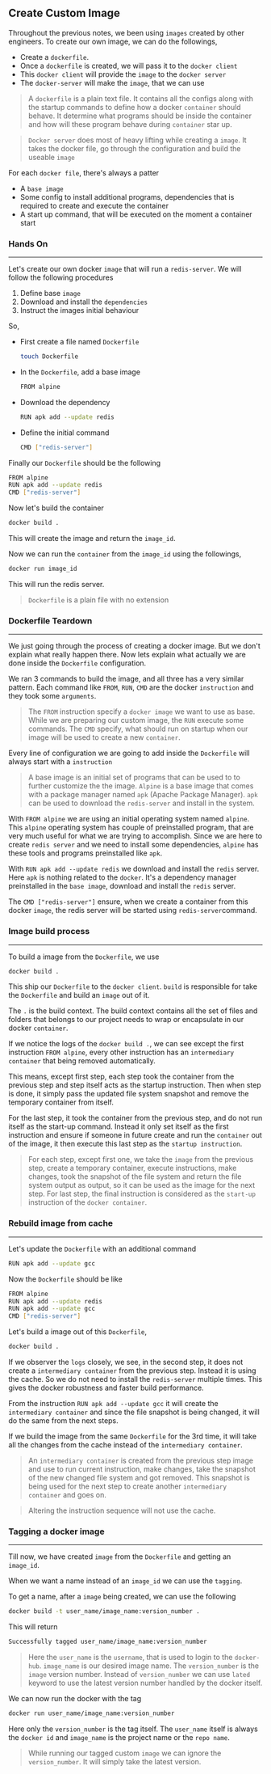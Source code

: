 ## Create Custom Image

Throughout the previous notes, we been using `images` created by other engineers. To create our own image, we can do the followings,

- Create a `dockerfile`.
- Once a `dockerfile` is created, we will pass it to the `docker client`
- This `docker client` will provide the `image` to the `docker server`
- The `docker-server` will make the `image`, that we can use

> A `dockerfile` is a plain text file. It contains all the configs along with the startup commands to define how a docker `container` should behave. It determine what programs should be inside the container and how will these program behave during `container` star up.

> `Docker server` does most of heavy lifting while creating a `image`. It takes the docker file, go through the configuration and build the useable `image`

For each `docker file`, there's always a patter

- A `base image`
- Some config to install additional programs, dependencies that is required to create and execute the container
- A start up command, that will be executed on the moment a container start

### Hands On

---

Let's create our own docker `image` that will run a `redis-server`.
We will follow the following procedures

1. Define base `image`
2. Download and install the `dependencies`
3. Instruct the images initial behaviour

So,

- First create a file named `Dockerfile`

  ```bash
  touch Dockerfile
  ```

- In the `Dockerfile`, add a base image

  ```bash
  FROM alpine
  ```

- Download the dependency

  ```bash
  RUN apk add --update redis
  ```

- Define the initial command

  ```bash
  CMD ["redis-server"]
  ```

Finally our `Dockerfile` should be the following

```bash
FROM alpine
RUN apk add --update redis
CMD ["redis-server"]
```

Now let's build the container

```bash
docker build .
```

This will create the image and return the `image_id`.

Now we can run the `container` from the `image_id` using the followings,

```bash
docker run image_id
```

This will run the redis server.

> `Dockerfile` is a plain file with no extension

### Dockerfile Teardown

---

We just going through the process of creating a docker image. But we don't explain what really happen there. Now lets explain what actually we are done inside the `Dockerfile` configuration.

We ran 3 commands to build the image, and all three has a very similar pattern. Each command like `FROM`, `RUN`, `CMD` are the docker `instruction` and they took some `arguments`.

> The `FROM` instruction specify a `docker image` we want to use as base. While we are preparing our custom image, the `RUN` execute some commands. The `CMD` specify, what should run on startup when our image will be used to create a new `container`.

Every line of configuration we are going to add inside the `Dockerfile` will always start with a `instruction`

> A base image is an initial set of programs that can be used to to further customize the the image. `Alpine` is a base image that comes with a package manager named `apk` (Apache Package Manager). `apk` can be used to download the `redis-server` and install in the system.

With `FROM alpine` we are using an initial operating system named `alpine`. This `alpine` operating system has couple of preinstalled program, that are very much useful for what we are trying to accomplish. Since we are here to create `redis server` and we need to install some dependencies, `alpine` has these tools and programs preinstalled like `apk`.

With `RUN apk add --update redis` we download and install the `redis` server. Here `apk` is nothing related to the `docker`. It's a dependency manager preinstalled in the `base image`, download and install the `redis` server.

The `CMD ["redis-server"]` ensure, when we create a container from this docker `image`, the redis server will be started using `redis-server`command.

### Image build process

---

To build a image from the `Dockerfile`, we use

```bash
docker build .
```

This ship our `Dockerfile` to the `docker client`. `build` is responsible for take the `Dockerfile` and build an `image` out of it.

The `.` is the build context. The build context contains all the set of files and folders that belongs to our project needs to wrap or encapsulate in our docker `container`.

If we notice the logs of the `docker build .`, we can see except the first instruction `FROM alpine`, every other instruction has an `intermediary container` that being removed automatically.

This means, except first step, each step took the container from the previous step and step itself acts as the startup instruction. Then when step is done, it simply pass the updated file system snapshot and remove the temporary container from itself.

For the last step, it took the container from the previous step, and do not run itself as the start-up command. Instead it only set itself as the first instruction and ensure if someone in future create and run the `container` out of the image, it then execute this last step as the `startup instruction`.

> For each step, except first one, we take the `image` from the previous step, create a temporary container, execute instructions, make changes, took the snapshot of the file system and return the file system output as output, so it can be used as the image for the next step. For last step, the final instruction is considered as the `start-up` instruction of the `docker container`.

### Rebuild image from cache

---

Let's update the `Dockerfile` with an additional command

```bash
RUN apk add --update gcc
```

Now the `Dockerfile` should be like

```bash
FROM alpine
RUN apk add --update redis
RUN apk add --update gcc
CMD ["redis-server"]
```

Let's build a image out of this `Dockerfile`,

```bash
docker build .
```

If we observer the `logs` closely, we see, in the second step, it does not create a `intermediary container` from the previous step. Instead it is using the cache. So we do not need to install the `redis-server` multiple times. This gives the docker robustness and faster build performance.

From the instruction `RUN apk add --update gcc` it will create the `intermediary container` and since the file snapshot is being changed, it will do the same from the next steps.

If we build the image from the same `Dockerfile` for the 3rd time, it will take all the changes from the cache instead of the `intermediary container`.

> An `intermediary container` is created from the previous step image and use to run current instruction, make changes, take the snapshot of the new changed file system and got removed. This snapshot is being used for the next step to create another `intermediary container` and goes on.

> Altering the instruction sequence will not use the cache.

### Tagging a docker image

---

Till now, we have created `image` from the `Dockerfile` and getting an `image_id`.

When we want a name instead of an `image_id` we can use the `tagging`.

To get a name, after a `image` being created, we can use the following

```bash
docker build -t user_name/image_name:version_number .
```

This will return

```bash
Successfully tagged user_name/image_name:version_number
```

> Here the `user_name` is the `username`, that is used to login to the `docker-hub`. `image_name` is our desired image name. The `version_number` is the `image` version number. Instead of `version_number` we can use `lated` keyword to use the latest version number handled by the docker itself.

We can now run the docker with the tag

```bash
docker run user_name/image_name:version_number
```

Here only the `version_number` is the tag itself. The `user_name` itself is always the `docker id` and `image_name` is the project name or the `repo name`.

> While running our tagged custom `image` we can ignore the `version_number`. It will simply take the latest version.
